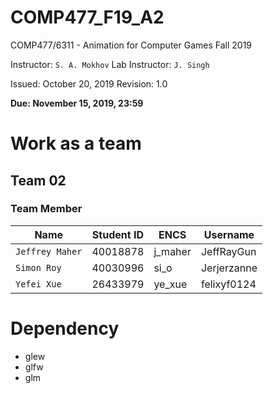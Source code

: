 # COMP477_F19_A2
COMP477/6311  -  Animation for Computer Games Fall 2019

Instructor: `S. A. Mokhov`
Lab Instructor: `J. Singh`

Issued: October 20, 2019 
Revision: 1.0 

**Due: November 15, 2019, 23:59**

# Work as a team

## Team 02

### Team Member
| Name | Student ID | ENCS | Username |
| --- | --- | --- | --- |
| `Jeffrey Maher`| 40018878 | j_maher | JeffRayGun |
| `Simon Roy` | 40030996 | si_o | Jerjerzanne |
| `Yefei Xue` | 26433979 | ye_xue | felixyf0124 |


# Dependency 

 - glew
 - glfw
 - glm
 